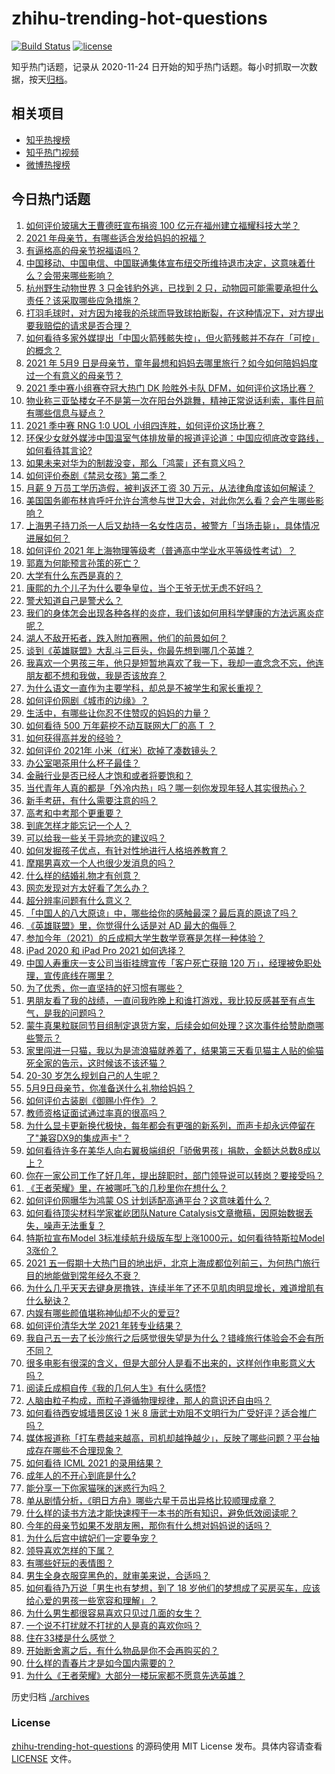 # zhihu-trending-hot-questions

[![Build Status](https://github.com/justjavac/zhihu-trending-hot-questions/workflows/ci/badge.svg?branch=master)](https://github.com/justjavac/zhihu-trending-hot-questions/actions)
[![license](https://img.shields.io/github/license/justjavac/zhihu-trending-hot-questions)](https://github.com/justjavac/zhihu-trending-hot-questions/blob/master/LICENSE)

知乎热门话题，记录从 2020-11-24 日开始的知乎热门话题。每小时抓取一次数据，按天[归档](./archives)。

## 相关项目

- [知乎热搜榜](https://github.com/justjavac/zhihu-trending-top-search)
- [知乎热门视频](https://github.com/justjavac/zhihu-trending-hot-video)
- [微博热搜榜](https://github.com/justjavac/weibo-trending-hot-search)

## 今日热门话题

<!-- BEGIN -->
<!-- 最后更新时间 Sun May 09 2021 11:08:04 GMT+0800 (China Standard Time) -->

1. [如何评价玻璃大王曹德旺宣布捐资 100
   亿元在福州建立福耀科技大学？](https://www.zhihu.com/question/457562649)
2. [2021 年母亲节，有哪些适合发给妈妈的祝福？](https://www.zhihu.com/question/458284693)
3. [有逼格高的母亲节祝福语吗？](https://www.zhihu.com/question/276955978)
4. [中国移动、中国电信、中国联通集体宣布纽交所维持退市决定，这意味着什么？会带来哪些影响？](https://www.zhihu.com/question/458322456)
5. [杭州野生动物世界 3 只金钱豹外逃，已找到 2
   只，动物园可能需要承担什么责任？该采取哪些应急措施？](https://www.zhihu.com/question/458351546)
6. [打羽毛球时，对方因为接我的杀球而导致球拍断裂，在这种情况下，对方提出要我赔偿的请求是否合理？](https://www.zhihu.com/question/458085942)
7. [如何看待多家外媒提出「中国火箭残骸失控」，但火箭残骸并不存在「可控」的概念？](https://www.zhihu.com/question/458384867)
8. [2021 年 5月9
   日是母亲节，童年最想和妈妈去哪里旅行？如今如何陪妈妈度过一个有意义的母亲节？](https://www.zhihu.com/question/458323851)
9. [2021 季中赛小组赛夺冠大热门 DK 险胜外卡队
   DFM，如何评价这场比赛？](https://www.zhihu.com/question/458430509)
10. [物业称三亚坠楼女子不是第一次在阳台外跳舞，精神正常说话利索，事件目前有哪些信息与疑点？](https://www.zhihu.com/question/458317199)
11. [2021 季中赛 RNG 1:0 UOL
    小组四连胜，如何评价这场比赛？](https://www.zhihu.com/question/458401089)
12. [环保少女就外媒涉中国温室气体排放量的报道评论道：中国应彻底改变路线，如何看待其言论?](https://www.zhihu.com/question/458454363)
13. [如果未来对华为的制裁没变，那么「鸿蒙」还有意义吗？](https://www.zhihu.com/question/458261749)
14. [如何评价泰剧《禁忌女孩》第二季？](https://www.zhihu.com/question/458258491)
15. [月薪 9 万员工学历造假，被判返还工资 30
    万元，从法律角度该如何解读？](https://www.zhihu.com/question/458409677)
16. [美国国务卿布林肯呼吁允许台湾参与世卫大会，对此你怎么看？会产生哪些影响？](https://www.zhihu.com/question/458323936)
17. [上海男子持刀杀一人后又劫持一名女性店员，被警方「当场击毙」，具体情况进展如何？](https://www.zhihu.com/question/458381524)
18. [如何评价 2021
    年上海物理等级考（普通高中学业水平等级性考试）？](https://www.zhihu.com/question/457401362)
19. [郭嘉为何能预言孙策的死亡？](https://www.zhihu.com/question/23022586)
20. [大学有什么东西是真的？](https://www.zhihu.com/question/430807321)
21. [康熙的九个儿子为什么要争皇位，当个王爷无忧无虑不好吗？](https://www.zhihu.com/question/359062106)
22. [警犬知道自己是警犬么？](https://www.zhihu.com/question/286005319)
23. [我们的身体怎会出现各种各样的炎症，我们该如何用科学健康的方法远离炎症呢？](https://www.zhihu.com/question/457066503)
24. [湖人不敌开拓者，跌入附加赛圈，他们的前景如何？](https://www.zhihu.com/question/458342651)
25. [谈到《英雄联盟》大乱斗三巨头，你最先想到哪几个英雄？](https://www.zhihu.com/question/457624791)
26. [我喜欢一个男孩三年，他只是短暂地喜欢了我一下，我却一直念念不忘，他连朋友都不想和我做，我是否该放弃？](https://www.zhihu.com/question/457848299)
27. [为什么语文一直作为主要学科，却总是不被学生和家长重视？](https://www.zhihu.com/question/269469146)
28. [如何评价网剧《城市的边缘》？](https://www.zhihu.com/question/456716874)
29. [生活中，有哪些让你忍不住赞叹的妈妈的力量？](https://www.zhihu.com/question/458323560)
30. [如何看待 500 万年薪挖不动互联网大厂的高 T ？](https://www.zhihu.com/question/458412368)
31. [如何获得高并发的经验？](https://www.zhihu.com/question/40609661)
32. [如何评价 2021年 小米（红米）砍掉了凑数镜头？](https://www.zhihu.com/question/458171647)
33. [办公室喝茶用什么杯子最佳？](https://www.zhihu.com/question/21898087)
34. [金融行业是否已经人才饱和或者将要饱和？](https://www.zhihu.com/question/267950320)
35. [当代青年人真的都是「外冷内热」吗？哪一刻你发现年轻人其实很热心？](https://www.zhihu.com/question/457137869)
36. [新手考研，有什么需要注意的吗？](https://www.zhihu.com/question/456566597)
37. [高考和中考那个更重要？](https://www.zhihu.com/question/450457099)
38. [到底怎样才能忘记一个人？](https://www.zhihu.com/question/457192146)
39. [可以给我一些关于异地恋的建议吗？](https://www.zhihu.com/question/455657139)
40. [如何发掘孩子优点，有针对性地进行人格培养教育？](https://www.zhihu.com/question/457172825)
41. [摩羯男喜欢一个人也很少发消息的吗？](https://www.zhihu.com/question/455456088)
42. [什么样的结婚礼物才有创意？](https://www.zhihu.com/question/21278676)
43. [网恋发现对方太好看了怎么办？](https://www.zhihu.com/question/441357680)
44. [超分辨率问题有什么意义？](https://www.zhihu.com/question/458035789)
45. [「中国人的八大原谅」中，哪些给你的感触最深？最后真的原谅了吗？](https://www.zhihu.com/question/458322564)
46. [《英雄联盟》里，你觉得什么话是对 AD 最大的侮辱？](https://www.zhihu.com/question/457722320)
47. [参加今年（2021）的丘成桐大学生数学竞赛是怎样一种体验？](https://www.zhihu.com/question/458309120)
48. [iPad 2020 和 iPad Pro 2021 如何选择？](https://www.zhihu.com/question/458086760)
49. [中国人寿重庆一支公司当街挂牌宣传「客户死亡获赔 120
    万」，经理被免职处理，宣传底线在哪里？](https://www.zhihu.com/question/458335443)
50. [为了优秀，你一直坚持的好习惯有哪些？](https://www.zhihu.com/question/452488029)
51. [男朋友看了我的战绩，一直问我昨晚上和谁打游戏，我比较反感甚至有点生气，是我的问题吗？](https://www.zhihu.com/question/457084853)
52. [蒙牛真果粒联同节目组制定退货方案，后续会如何处理？这次事件给赞助商哪些警示？](https://www.zhihu.com/question/458355922)
53. [家里闯进一只猫，我以为是流浪猫就养着了，结果第三天看见猫主人贴的偷猫死全家的告示，这时候该不该还猫？](https://www.zhihu.com/question/458067326)
54. [20-30 岁怎么规划自己的人生呢？](https://www.zhihu.com/question/303781246)
55. [5月9日母亲节，你准备送什么礼物给妈妈？](https://www.zhihu.com/question/458238204)
56. [如何评价古装剧《御赐小仵作》？](https://www.zhihu.com/question/457117887)
57. [教师资格证面试通过率真的很高吗？](https://www.zhihu.com/question/435289719)
58. [为什么显卡更新换代极快，每年都会有更强的新系列，而声卡却永远停留在了"兼容DX9的集成声卡"？](https://www.zhihu.com/question/458007412)
59. [如何看待许多在美华人向右翼极端组织「骄傲男孩」捐款，金额达总数8成以上？](https://www.zhihu.com/question/458277293)
60. [你在一家公司工作了好几年，提出辞职时，部门领导说可以转岗？要接受吗？](https://www.zhihu.com/question/454570545)
61. [《王者荣耀》里，在被哪吒飞的几秒里你在想什么？](https://www.zhihu.com/question/457960562)
62. [如何评价网曝华为鸿蒙 OS 计划适配高通平台？这意味着什么？](https://www.zhihu.com/question/458227978)
63. [如何看待顶尖材料学家崔屹团队Nature
    Catalysis文章撤稿，因原始数据丢失，噪声无法重复？](https://www.zhihu.com/question/458152727)
64. [特斯拉宣布Model 3标准续航升级版车型上涨1000元，如何看待特斯拉Model
    3涨价？](https://www.zhihu.com/question/458323631)
65. [2021
    五一假期十大热门目的地出炉，北京上海成都位列前三，为何热门旅行目的地能做到常年经久不衰？](https://www.zhihu.com/question/458249774)
66. [为什么几乎天天去键身房撸铁，连续半年了还不见肌肉明显增长，难道增肌有什么秘诀？](https://www.zhihu.com/question/344778141)
67. [内娱有哪些颜值堪称神仙却不火的爱豆?](https://www.zhihu.com/question/439659001)
68. [如何评价清华大学 2021 年转专业结果？](https://www.zhihu.com/question/455564234)
69. [我自己五一去了长沙旅行之后感觉很失望是为什么？错峰旅行体验会不会有所不同？](https://www.zhihu.com/question/458141426)
70. [很多电影有很深的含义，但是大部分人是看不出来的，这样创作电影意义大吗？](https://www.zhihu.com/question/438741204)
71. [阅读丘成桐自传《我的几何人生》有什么感悟?](https://www.zhihu.com/question/452153948)
72. [人脑由粒子构成，而粒子遵循物理规律，那人的意识还自由吗？](https://www.zhihu.com/question/450868629)
73. [如何看待西安城墙景区设 1 米 8
    唐武士劝阻不文明行为广受好评？适合推广吗？](https://www.zhihu.com/question/458013084)
74. [媒体报道称「打车费越来越高，司机却越挣越少」，反映了哪些问题？平台抽成存在哪些不合理现象？](https://www.zhihu.com/question/458224652)
75. [如何看待 ICML 2021 的录用结果？](https://www.zhihu.com/question/458018028)
76. [成年人的不开心到底是什么?](https://www.zhihu.com/question/457811806)
77. [能分享一下你家猫咪的迷惑行为吗？](https://www.zhihu.com/question/457690584)
78. [单从剧情分析，《明日方舟》哪些六星干员出异格比较顺理成章？](https://www.zhihu.com/question/458079671)
79. [什么样的读书方法才能快速榨干一本书的所有知识，避免低效阅读呢？](https://www.zhihu.com/question/377547324)
80. [今年的母亲节如果不发朋友圈，那你有什么想对妈妈说的话吗？](https://www.zhihu.com/question/458321063)
81. [为什么后宫中嫔妃们一定要争宠？](https://www.zhihu.com/question/293865460)
82. [领导喜欢怎样的下属？](https://www.zhihu.com/question/288797213)
83. [有哪些好玩的表情图？](https://www.zhihu.com/question/31090236)
84. [男生全身衣服穿黑色的，就审美来说，合适吗？](https://www.zhihu.com/question/26534749)
85. [如何看待乃万说「男生也有梦想，到了 18
    岁他们的梦想成了买房买车，应该给心爱的男孩一些宽容和理解」？](https://www.zhihu.com/question/458072558)
86. [为什么男生都很容易喜欢只见过几面的女生？](https://www.zhihu.com/question/300699970)
87. [一个说不打扰就不打扰的人是真的喜欢你吗？](https://www.zhihu.com/question/455719746)
88. [住在33楼是什么感觉？](https://www.zhihu.com/question/452537568)
89. [开始断舍离之后，有什么物品是你不会再购买的？](https://www.zhihu.com/question/457895008)
90. [什么样的青春片才是如今国内需要的？](https://www.zhihu.com/question/30589916)
91. [为什么《王者荣耀》大部分一楼玩家都不愿意先选英雄？](https://www.zhihu.com/question/457720588)

<!-- END -->

历史归档 [./archives](./archives)

### License

[zhihu-trending-hot-questions](https://github.com/justjavac/zhihu-trending-hot-questions)
的源码使用 MIT License 发布。具体内容请查看 [LICENSE](./LICENSE) 文件。
